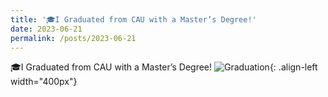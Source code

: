 ```yaml
---
title: '🎓I Graduated from CAU with a Master’s Degree!'
date: 2023-06-21
permalink: /posts/2023-06-21
---
```

🎓I Graduated from CAU with a Master’s Degree!
![Graduation](https://rengshu-li.github.io/academicpages/images/cau-graduation.png){: .align-left width="400px"}
